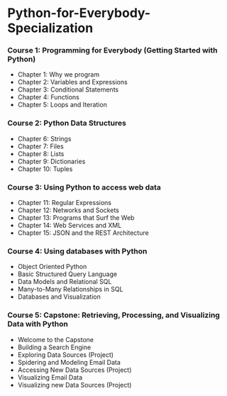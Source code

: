 # Python-for-Everybody-Specialization

### Course 1: Programming for Everybody (Getting Started with Python)
- Chapter 1: Why we program
- Chapter 2: Variables and Expressions
- Chapter 3: Conditional Statements
- Chapter 4: Functions
- Chapter 5: Loops and Iteration

### Course 2: Python Data Structures
- Chapter 6: Strings
- Chapter 7: Files
- Chapter 8: Lists
- Chapter 9: Dictionaries
- Chapter 10: Tuples

### Course 3: Using Python to access web data
- Chapter 11: Regular Expressions
- Chapter 12: Networks and Sockets
- Chapter 13: Programs that Surf the Web
- Chapter 14: Web Services and XML
- Chapter 15: JSON and the REST Architecture 

### Course 4: Using databases with Python
- Object Oriented Python
- Basic Structured Query Language
- Data Models and Relational SQL
- Many-to-Many Relationships in SQL
- Databases and Visualization

### Course 5: Capstone: Retrieving, Processing, and Visualizing Data with Python
- Welcome to the Capstone
- Building a Search Engine
- Exploring Data Sources (Project)
- Spidering and Modeling Email Data
- Accessing New Data Sources (Project)
- Visualizing Email Data
- Visualizing new Data Sources (Project)



